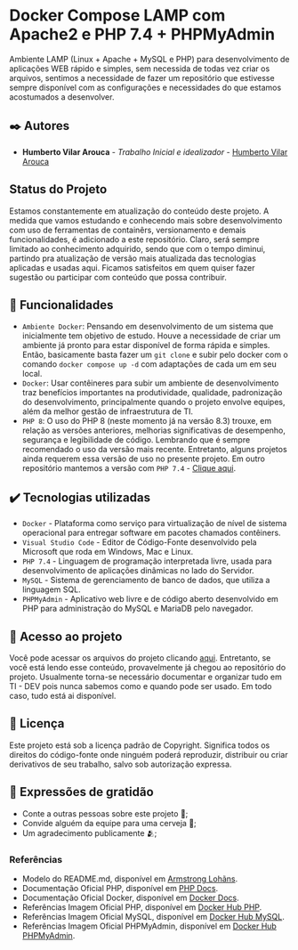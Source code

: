 # Docker Compose LAMP com Apache2 e PHP 7.4 + PHPMyAdmin
Ambiente LAMP (Linux + Apache + MySQL e PHP) para desenvolvimento de aplicações WEB rápido e simples, sem necessida de todas vez criar os arquivos, sentimos a necessidade de fazer um repositório que estivesse sempre disponível com as configurações e necessidades do que estamos acostumados a desenvolver.

## ✒️ Autores

* **Humberto Vilar Arouca** - *Trabalho Inicial e idealizador* - [Humberto Vilar Arouca](https://github.com/harouca)

## Status do Projeto
Estamos constantemente em atualização do conteúdo deste projeto. A medida que vamos estudando e conhecendo mais sobre desenvolvimento com uso de ferramentas de containêrs, versionamento e demais funcionalidades, é adicionado a este repositório. Claro, será sempre limitado ao conhecimento adquirido, sendo que com o tempo diminui, partindo pra atualização de versão mais atualizada das tecnologias aplicadas e usadas aqui.
Ficamos satisfeitos em quem quiser fazer sugestão ou participar com conteúdo que possa contribuir.

## 🔨 Funcionalidades

- `Ambiente Docker`: Pensando em desenvolvimento de um sistema que inicialmente tem objetivo de estudo. Houve a necessidade de criar um ambiente já pronto para estar disponível de forma rápida e simples. Então, basicamente basta fazer um `git clone` e subir pelo docker com o comando `docker compose up -d` com adaptações de cada um em seu local.
- `Docker`: Usar contêineres para subir um ambiente de desenvolvimento traz benefícios importantes na produtividade, qualidade, padronização do desenvolvimento, principalmente quando o projeto envolve equipes, além da melhor gestão de infraestrutura de TI.
- `PHP 8`: O uso do PHP 8 (neste momento já na versão 8.3) trouxe, em relação as versões anteriores, melhorias significativas de desempenho, segurança e legibilidade de código. Lembrando que é sempre recomendado o uso da versão mais recente. Entretanto, alguns projetos ainda requerem essa versão de uso no presente projeto. Em outro repositório mantemos a versão com `PHP 7.4` - [Clique aqui](https://github.com/harouca/mod-lamp-php74).

## ✔️ Tecnologias utilizadas

- ``Docker`` - Plataforma como serviço para virtualização de nível de sistema operacional para entregar software em pacotes chamados contêiners.
- ``Visual Studio Code`` - Editor de Código-Fonte desenvolvido pela Microsoft que roda em Windows, Mac e Linux.
- ``PHP 7.4`` - Linguagem de programação interpretada livre, usada para desenvolvimento de aplicações dinâmicas no lado do Servidor.
- ``MySQL`` - Sistema de gerenciamento de banco de dados, que utiliza a linguagem SQL.
- ``PHPMyAdmin`` - Aplicativo web livre e de código aberto desenvolvido em PHP para administração do MySQL e MariaDB pelo navegador.

## 📁 Acesso ao projeto
Você pode acessar os arquivos do projeto clicando [aqui](https://github.com/harouca/mod-lamp-php8). Entretanto, se você está lendo esse conteúdo, provavelmente já chegou ao repositório do projeto. Usualmente torna-se necessário documentar e organizar tudo em TI - DEV pois nunca sabemos como e quando pode ser usado. Em todo caso, tudo está ai disponível.

## 📄 Licença

Este projeto está sob a licença padrão de Copyright. Significa todos os direitos do código-fonte onde ninguém poderá reproduzir, distribuir ou criar derivativos de seu trabalho, salvo sob autorização expressa.

## 🎁 Expressões de gratidão

* Conte a outras pessoas sobre este projeto 📢;
* Convide alguém da equipe para uma cerveja 🍺;
* Um agradecimento publicamente 🫂;

### Referências

- Modelo do README.md, disponível em [Armstrong Lohãns](https://gist.github.com/lohhans).
- Documentação Oficial PHP, disponível em [PHP Docs](https://www.php.net/docs.php).
- Documentação Oficial Docker, disponível em [Docker Docs](https://docs.docker.com/).
- Referências Imagem Oficial PHP, disponível em [Docker Hub PHP](https://hub.docker.com/_/php).
- Referências Imagem Oficial MySQL, disponível em [Docker Hub MySQL](https://hub.docker.com/_/mysql).
- Referências Imagem Oficial PHPMyAdmin, disponível em [Docker Hub PHPMyAdmin](https://hub.docker.com/_/phpmyadmin).
